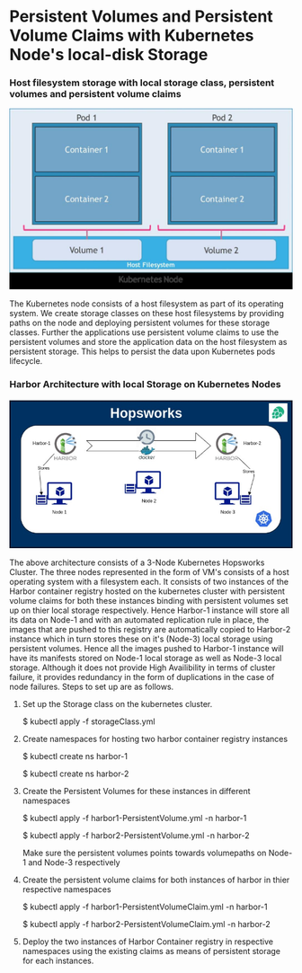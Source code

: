 # Persistent Volumes and Persistent Volume Claims with Kubernetes Node's local-disk Storage

### Host filesystem storage with local storage class, persistent volumes and persistent volume claims

![Node Storage with Kubernetes](PV.jpg)


The Kubernetes node consists of a host filesystem as part of its operating system.
We create storage classes on these host filesystems by providing paths on the node
and deploying persistent volumes for these storage classes.
Further the applications use persistent volume claims to use the persistent volumes 
and store the application data on the host filesystem as persistent storage. This 
helps to persist the data upon Kubernetes pods lifecycle. 


### Harbor Architecture with local Storage on Kubernetes Nodes


![Harbor Architecture - Kubernetes Node Storage](Architecture-local.jpg)



 The above architecture consists of a 3-Node Kubernetes Hopsworks Cluster. 
 The three nodes represented in the form of VM's consists of a host operating system with
 a filesystem each. It consists of two instances of the Harbor container registry hosted 
 on the kubernetes cluster with persistent volume claims for both these instances binding
 with persistent volumes set up on thier local storage respectively. 
 Hence Harbor-1 instance will store all its data on Node-1 and with an automated replication
 rule in place, the images that are pushed to this registry are automatically copied to Harbor-2 
 instance which in turn stores these on it's (Node-3) local storage using persistent volumes. 
 Hence all the images pushed to Harbor-1 instance will have its manifests stored on Node-1 
 local storage as well as Node-3 local storage. 
 Although it does not provide High Availibility in terms of cluster failure, it provides 
 redundancy in the form of duplications in the case of node failures. 
 Steps to set up are as follows.
 
 
 1) Set up the Storage class on the kubernetes cluster.
    
    $ kubectl apply -f storageClass.yml
    
 2) Create namespaces for hosting two harbor container registry instances 
    
    $ kubectl create ns harbor-1 
    
    $ kubectl create ns harbor-2
    
 3) Create the Persistent Volumes for these instances in different namespaces
    
    $ kubectl apply -f harbor1-PersistentVolume.yml -n harbor-1
    
    $ kubectl apply -f harbor2-PersistentVolume.yml -n harbor-2
    
    Make sure the persistent volumes points towards volumepaths on Node-1 and 
    Node-3 respectively
    
 4) Create the persistent volume claims for both instances of harbor in thier 
    respective namespaces
    
    $ kubectl apply -f harbor1-PersistentVolumeClaim.yml -n harbor-1
    
    $ kubectl apply -f harbor2-PersistentVolumeClaim.yml -n harbor-2
    
 5) Deploy the two instances of Harbor Container registry in respective namespaces
    using the existing claims as means of persistent storage for each instances.
